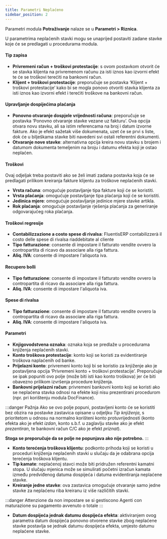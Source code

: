 ```yaml
---
title: Parametri Neplaćeno
sidebar_position: 2
---
```


Parametri modula **Potraživanje** nalaze se u **Parametri > Riznica**.

U parametrima neplaćenih stavki mogu se unaprijed postaviti zadane stavke koje će se predlagati u procedurama modula.

#### Tip zapisa
- **Privremeni račun + troškovi protestacije**: s ovom postavkom otvorit će se stavka klijenta na privremenom računu za isti iznos kao izvorni efekt te će se troškovi terećiti na bankovni račun.   
- **Klijent + troškovi protestacije**: preporučuje se postavka ‘Klijent + troškovi protestacije’ kako bi se mogla ponovo otvoriti stavka klijenta za isti iznos kao izvorni efekt i terećiti troškove na bankovni račun.

#### Upravljanje dospijećima plaćanja  
- **Ponovno otvaranje dospjele vrijednosti računa**: preporučuje se postavka ‘Ponovno otvaranje stavke vezane uz fakturu’. Ova opcija otvara novu stavku, ali sa istim referencama na broj i datum izvorne fakture. Ako je efekt sažetak više dokumenata, uzet će se prvi s liste, dok će u bilješkama stavke biti navedeni svi ostali referentni dokumenti.  
- **Otvaranje nove stavke**: alternativna opcija kreira novu stavku s brojem i datumom dokumenta temeljenim na broju i datumu efekta koji je ostao neplaćen. 

#### Troškovi

Ovaj odjeljak treba postaviti ako se želi imati zadana postavka koja će se predlagati prilikom kreiranja fakture klijentu za troškove neplaćenih stavki.

- **Vrsta računa**: omogućuje postavljanje tipa fakture koji će se koristiti.  
- **Vrsta plaćanja**: omogućuje postavljanje tipa plaćanja koji će se koristiti.  
- **Jedinica mjere**: omogućuje postavljanje jedinice mjere stavke artikla.  
- **Rok plaćanja**: omogućuje postavljanje rješenja plaćanja za generiranje odgovarajućeg roka plaćanja.  

#### Troškovi regresije
- **Contabilizzazione a costo spese di rivalsa**: FluentisERP contabilizzerà il costo delle spese di rivalsa riaddebitate al cliente
- **Tipo fatturazione**: consente di impostare il fatturato vendite ovvero la contropartita di ricavo da associare alla riga fattura.  
- **Aliq. IVA**: consente di impostare l'aliquota iva. 

#### Recupero bolli 
- **Tipo fatturazione**: consente di impostare il fatturato vendite ovvero la contropartita di ricavo da associare alla riga fattura.  
- **Aliq. IVA**: consente di impostare l'aliquota iva. 

#### Spese di rivalsa 
- **Tipo fatturazione**: consente di impostare il fatturato vendite ovvero la contropartita di ricavo da associare alla riga fattura.
- **Aliq. IVA**: consente di impostare l'aliquota iva. 

#### Parametri
- **Knjigovodstvena oznaka**: oznaka koja se predlaže u procedurama knjiženja neplaćenih stavki.  
- **Konto troškova protestacije**: konto koji se koristi za evidentiranje troškova naplaćenih od banke.  
- **Prijelazni konto**: privremeni konto koji bi se koristio za knjiženje ako je postavljena opcija ‘Privremeni konto + troškovi protestacije’. Preporučuje se ipak popuniti ovo polje (može biti isti kao konto troškova) jer će biti obavezno prilikom izvršenja procedure knjiženja.  
- **Bankovni prijelazni račun**: privremeni bankovni konto koji se koristi ako se neplaćena stavka odnosi na efekte koji nisu prezentirani procedurom (npr. pri korištenju modula DocFinance).
 
:::danger Pažnja
Ako se ovo polje popuni, postavljeni konto će se koristiti bez obzira na postavke zastavica opisane u odjeljku *Tip knjiženja*, s prioritetom u odnosu na normalno korišteni konto protuvrijednosti (konto efekta ako je efekt *izdan*, konto s.b.f. u zaglavlju stavke ako je efekt *prezentiran*, te bankovni račun C/C ako je efekt *priznat*).

**Stoga se preporučuje da se polje ne popunjava ako nije potrebno.**
:::

- **Konto terećenja troškova klijentu**: podkonto prihoda koji se koristi u proceduri knjiženja neplaćenih stavki u slučaju da je odabrana opcija terećenja troškova klijentu.  
- **Tip kamate**: neplaćenoj stavci može biti pridružen referentni kamatni stopa. U slučaju mjenica može se simulirati početni izračun kamata između predviđenog datuma dospijeća i datuma evidentiranja neplaćene stavke.  
- **Kreiranje jedne stavke**: ova zastavica omogućuje otvaranje samo jedne stavke za neplaćenu riba kreiranu iz više različitih stavki. 

:::danger Attenzione
da non impostare se si gestiscono Agenti con maturazione su pagamento avvenuto o totale
:::

- **Datum dospijeća jednak datumu dospijeća efekta**: aktiviranjem ovog parametra datum dospijeća ponovno otvorene stavke zbog neplaćene stavke postavlja se jednak datumu dospijeća efekta, umjesto datumu neplaćene stavke.